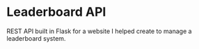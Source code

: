 # Leaderboard API

REST API built in Flask for a website I helped create to manage a leaderboard system.